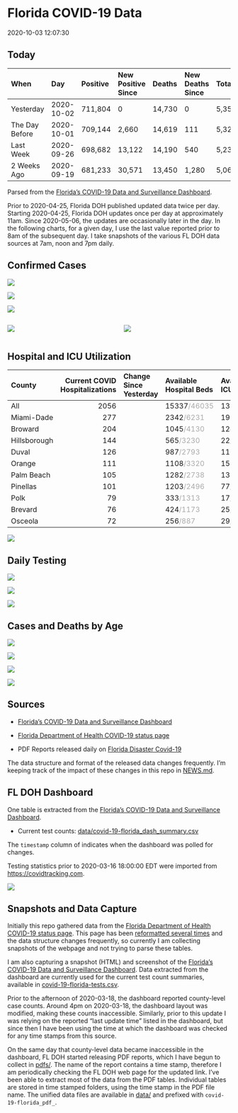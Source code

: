 Florida COVID-19 Data
================
2020-10-03 12:07:30

## Today

| When           | Day        | Positive | New Positive Since | Deaths | New Deaths Since | Total     |
| :------------- | :--------- | :------- | :----------------- | :----- | :--------------- | :-------- |
| Yesterday      | 2020-10-02 | 711,804  | 0                  | 14,730 | 0                | 5,351,521 |
| The Day Before | 2020-10-01 | 709,144  | 2,660              | 14,619 | 111              | 5,325,835 |
| Last Week      | 2020-09-26 | 698,682  | 13,122             | 14,190 | 540              | 5,235,007 |
| 2 Weeks Ago    | 2020-09-19 | 681,233  | 30,571             | 13,450 | 1,280            | 5,068,554 |

Parsed from the [Florida’s COVID-19 Data and Surveillance
Dashboard](https://fdoh.maps.arcgis.com/apps/opsdashboard/index.html#/8d0de33f260d444c852a615dc7837c86).

Prior to 2020-04-25, Florida DOH published updated data twice per day.
Starting 2020-04-25, Florida DOH updates once per day at approximately
11am. Since 2020-05-06, the updates are occasionally later in the day.
In the following charts, for a given day, I use the last value reported
prior to 8am of the subsequent day. I take snapshots of the various FL
DOH data sources at 7am, noon and 7pm daily.

## Confirmed Cases

![](plots/covid-19-florida-daily-test-changes.png)

![](plots/covid-19-florida-deaths-by-day.png)

![](plots/covid-19-florida-county-top-6.png)

<div class="columns">

<div class="column is-full-mobile">

![](plots/covid-19-florida-testing.png)

</div>

<div class="column is-full-mobile">

![](plots/covid-19-florida-total-positive.png)

</div>

</div>

## Hospital and ICU Utilization

| County       | Current COVID Hospitalizations | Change Since Yesterday | Available Hospital Beds                      | Available ICU Beds                         |
| :----------- | -----------------------------: | :--------------------- | :------------------------------------------- | :----------------------------------------- |
| All          |                           2056 |                        | 15337<span style="color: #aaa">/46035</span> | 1387<span style="color: #aaa">/4632</span> |
| Miami-Dade   |                            277 |                        | 2342<span style="color: #aaa">/6231</span>   | 192<span style="color: #aaa">/752</span>   |
| Broward      |                            204 |                        | 1045<span style="color: #aaa">/4130</span>   | 124<span style="color: #aaa">/315</span>   |
| Hillsborough |                            144 |                        | 565<span style="color: #aaa">/3230</span>    | 22<span style="color: #aaa">/353</span>    |
| Duval        |                            126 |                        | 987<span style="color: #aaa">/2793</span>    | 110<span style="color: #aaa">/329</span>   |
| Orange       |                            111 |                        | 1108<span style="color: #aaa">/3320</span>   | 150<span style="color: #aaa">/254</span>   |
| Palm Beach   |                            105 |                        | 1282<span style="color: #aaa">/2738</span>   | 137<span style="color: #aaa">/265</span>   |
| Pinellas     |                            101 |                        | 1203<span style="color: #aaa">/2496</span>   | 77<span style="color: #aaa">/220</span>    |
| Polk         |                             79 |                        | 333<span style="color: #aaa">/1313</span>    | 17<span style="color: #aaa">/153</span>    |
| Brevard      |                             76 |                        | 424<span style="color: #aaa">/1173</span>    | 25<span style="color: #aaa">/142</span>    |
| Osceola      |                             72 |                        | 256<span style="color: #aaa">/887</span>     | 29<span style="color: #aaa">/100</span>    |

![](plots/covid-19-florida-icu-usage.png)

## Daily Testing

![](plots/covid-19-florida-tests-per-case.png)

<!-- ![](plots/covid-19-florida-change-new-cases.png) -->

![](plots/covid-19-florida-tests-percent-positive.png)

![](plots/covid-19-florida-test-and-case-growth.png)

## Cases and Deaths by Age

![](plots/covid-19-florida-weekly-events-by-age.png)

![](plots/covid-19-florida-age.png)

![](plots/covid-19-florida-age-deaths.png)

![](plots/covid-19-florida-age-sex.png)

## Sources

  - [Florida’s COVID-19 Data and Surveillance
    Dashboard](https://fdoh.maps.arcgis.com/apps/opsdashboard/index.html#/8d0de33f260d444c852a615dc7837c86)

  - [Florida Department of Health COVID-19 status
    page](http://www.floridahealth.gov/diseases-and-conditions/COVID-19/)

  - PDF Reports released daily on [Florida Disaster
    Covid-19](http://www.floridahealth.gov/diseases-and-conditions/COVID-19/)

The data structure and format of the released data changes frequently.
I’m keeping track of the impact of these changes in this repo in
[NEWS.md](NEWS.md).

## FL DOH Dashboard

One table is extracted from the [Florida’s COVID-19 Data and
Surveillance
Dashboard](https://fdoh.maps.arcgis.com/apps/opsdashboard/index.html#/8d0de33f260d444c852a615dc7837c86).

  - Current test counts:
    [data/covid-19-florida\_dash\_summary.csv](data/covid-19-florida_dash_summary.csv)

The `timestamp` column of indicates when the dashboard was polled for
changes.

Testing statistics prior to 2020-03-16 18:00:00 EDT were imported from
<https://covidtracking.com>.

![](screenshots/fodh_maps_arcgis_com__apps__opsdashboard.png)

## Snapshots and Data Capture

Initially this repo gathered data from the [Florida Department of Health
COVID-19 status
page](http://www.floridahealth.gov/diseases-and-conditions/COVID-19/).
This page has been [reformatted several
times](screenshots/floridahealth_gov__diseases-and-conditions__COVID-19.png)
and the data structure changes frequently, so currently I am collecting
snapshots of the webpage and not trying to parse these tables.

I am also capturing a snapshot (HTML) and screenshot of the [Florida’s
COVID-19 Data and Surveillance
Dashboard](https://fdoh.maps.arcgis.com/apps/opsdashboard/index.html#/8d0de33f260d444c852a615dc7837c86).
Data extracted from the dashboard are currently used for the current
test count summaries, available in
[covid-19-florida-tests.csv](covid-19-florida-tests.csv).

Prior to the afternoon of 2020-03-18, the dashboard reported
county-level case counts. Around 4pm on 2020-03-18, the dashboard layout
was modified, making these counts inaccessible. Similarly, prior to this
update I was relying on the reported “last update time” listed in the
dashboard, but since then I have been using the time at which the
dashboard was checked for any time stamps from this source.

On the same day that county-level data became inaccessible in the
dashboard, FL DOH started releasing PDF reports, which I have begun to
collect in [pdfs/](pdfs/). The name of the report contains a time stamp,
therefore I am periodically checking the FL DOH web page for the updated
link. I’ve been able to extract most of the data from the PDF tables.
Individual tables are stored in time stamped folders, using the time
stamp in the PDF file name. The unified data files are available in
[data/](data/) and prefixed with `covid-19-florida_pdf_`.
